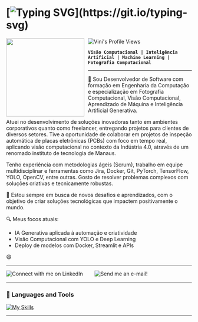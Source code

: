 # [![Typing SVG](https://readme-typing-svg.herokuapp.com/?color=2F80ED&size=35&center=true&vCenter=true&width=1000&lines=🧙🏽‍♂+Bem+vindo+ao+meu+perfil!;🧙🏽‍♂+Sou+um+desenvolvedor+de+IA!)](https://git.io/typing-svg)
<img src='https://github.com/user-attachments/assets/59e0876a-3fd9-4c75-822a-d0e31446d738' align='left' width='212' style="margin-right: 10px;">

![Vini's Profile Views](https://komarev.com/ghpvc/?username=vinilazzeri&color=blue)

**`Visão Computacional | Inteligência Artificial | Machine Learning | Fotografia Computacional`** 


***
👋 
Sou Desenvolvedor de Software com formação em Engenharia da Computação e especialização em Fotografia Computacional, Visão Computacional, Aprendizado de Máquina e Inteligência Artificial Generativa.

Atuei no desenvolvimento de soluções inovadoras tanto em ambientes corporativos quanto como freelancer, entregando projetos para clientes de diversos setores. Tive a oportunidade de colaborar em projetos de inspeção automática de placas eletrônicas (PCBs) com foco em tempo real, aplicando visão computacional no contexto da Indústria 4.0, através de um renomado instituto de tecnologia de Manaus.

Tenho experiência com metodologias ágeis (Scrum), trabalho em equipe multidisciplinar e ferramentas como Jira, Docker, Git, PyTorch, TensorFlow, YOLO, OpenCV, entre outras. Gosto de resolver problemas complexos com soluções criativas e tecnicamente robustas.

🚀 Estou sempre em busca de novos desafios e aprendizados, com o objetivo de criar soluções tecnológicas que impactem positivamente o mundo.

🔍 Meus focos atuais:
- IA Generativa aplicada à automação e criatividade
- Visão Computacional com YOLO e Deep Learning
- Deploy de modelos com Docker, Streamlit e APIs

😄
*** 

<p>
  <a href="https://www.linkedin.com/in/vinicius-lazzeri/" style="text-decoration: none; display: inline-block; margin-right: 20px;">
    <img alt="Connect with me on LinkedIn" title="Connect with me on LinkedIn" src="https://img.shields.io/badge/Connect%20with%20me%20on-LinkedIn-%230077B5.svg?style=flat-square&logo=linkedin&logoColor=white"/></a> &nbsp; <a href="mailto:vinicius.lazzeri@gmail.com" style="text-decoration: none; display: inline-block;">
    <img alt="Send me an e-mail!" title="Send me an e-mail!" src="https://img.shields.io/badge/Get%20in%20touch%20with%20me%20via-Gmail-%23EA4335.svg?style=flat-square&logo=gmail&logoColor=white&label=Get%20in%20touch%20with%20me%20via%20my"/>
  </a>
</p>


---


### 🧰 Languages and Tools

[![My Skills](https://skillicons.dev/icons?i=python,tensorflow,pytorch,opencv,ubuntu,windows,git,docker,kubernetes&perline=10)](https://skillicons.dev)
<br />

---







<!-- ![vinicius-lazzeri's Streak](https://github-readme-streak-stats.herokuapp.com/?user=vinicius-lazzeri&theme=default&hide_border=true) -->

#
